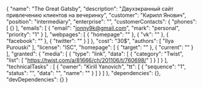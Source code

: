 {
    "name": "The Great Gatsby",
    "description": "Двухэкранный сайт привлечению клиентов на вечеринку",
    "customer": "Кирилл Янович",
    "position": "intermediary",
    "enterprise": "",
    "customerContacts": {
        "phones": [
            {}
        ],
        "emails": [
            {
                "email": "jonny9k@gmail.com",
                "mark": "personal",
                "priority": "1"
            }
        ],
        "webpages": [
            {
                "homepage": ""
            },
            {
                "vk": ""
            },
            {
                "facebook": ""
            },
            {
                "twitter": ""
            }
        ]
    },
    "cost": "30$",
    "authors": [
        "Ilya Purouski"
    ],
    "license": "ISC",
    "homepage": [
        {
            "target": ""
        },
        {
            "current": ""
        }
    ],
    "granted": {
        "media": [
            {
                "type": "link",
                "data": [
                    {
                        "category": "Twist",
                        "list": [
                            "https://twist.com/a/81666/ch/201106/t/760698/"
                        ]
                    }
                ]
            }
        ],
        "technicalTasks" : [
            {
                "owner": "Kirill Yanovich",
                "tt": [
                    {
                        "sequence": "1",
                        "status": "",
                        "data": "",
                        "name": ""
                    }
                ]
            }
        ]
    },
    "dependencies": {},
    "devDependencies": {}
}
